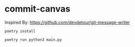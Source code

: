 # commit-canvas
Inspired By: https://github.com/devdetour/git-message-writer

```
poetry install
```

```
poetry run python3 main.py
```
